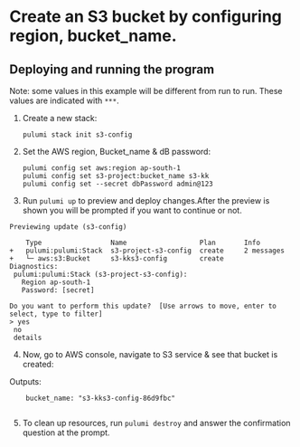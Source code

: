 

# Create an S3 bucket by configuring region, bucket_name. 

## Deploying and running the program

Note: some values in this example will be different from run to run.  These values are indicated
with `***`.

1. Create a new stack:

    ```
    pulumi stack init s3-config

    ```

2. Set the AWS region, Bucket_name & dB password:

    ```
    pulumi config set aws:region ap-south-1
    pulumi config set s3-project:bucket_name s3-kk
    pulumi config set --secret dbPassword admin@123

    ```

3. Run `pulumi up` to preview and deploy changes.After the preview is shown you will be
    prompted if you want to continue or not.
 ```  
Previewing update (s3-config)

     Type                 Name                  Plan       Info
 +   pulumi:pulumi:Stack  s3-project-s3-config  create     2 messages
 +   └─ aws:s3:Bucket     s3-kks3-config        create
 Diagnostics:
  pulumi:pulumi:Stack (s3-project-s3-config):
    Region ap-south-1
    Password: [secret]
 
Do you want to perform this update?  [Use arrows to move, enter to select, type to filter]
> yes
  no
  details    
```
4. Now, go to AWS console, navigate to S3 service & see that bucket is created:

Outputs:
```
    bucket_name: "s3-kks3-config-86d9fbc"
   
```

5. To clean up resources, run `pulumi destroy` and answer the confirmation question at the prompt.
